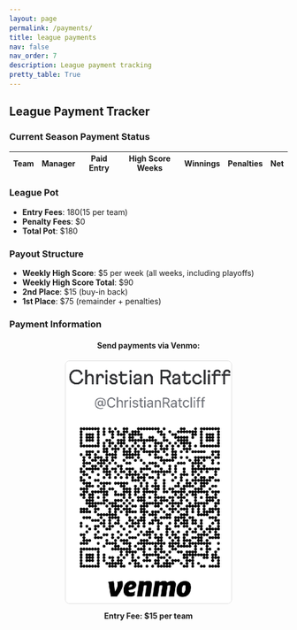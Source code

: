 ```yaml
---
layout: page
permalink: /payments/
title: league payments
nav: false
nav_order: 7
description: League payment tracking
pretty_table: True
---
```


## League Payment Tracker


### Current Season Payment Status

<table
data-click-to-select="true"
data-search="false"
data-toggle="table"
data-url="{{ "/assets/json/payments/current_season.json"}}">
<thead>
<tr>
<th data-field="team" data-halign="left" data-align="left" data-sortable="true">Team</th>
<th data-field="manager" data-halign="left" data-align="left" data-sortable="true">Manager</th>
<th data-field="paid" data-halign="center" data-align="center" data-sortable="true">Paid Entry</th>
<th data-field="high_scoring_weeks" data-halign="center" data-align="center" data-sortable="true">High Score Weeks</th>
<th data-field="winnings" data-halign="center" data-align="center" data-sortable="true">Winnings</th>
<th data-field="penalties" data-halign="center" data-align="center" data-sortable="true">Penalties</th>
<th data-field="net" data-halign="center" data-align="center" data-sortable="true">Net</th>
</tr>
</thead>
</table>


### League Pot

- **Entry Fees**: $180 ($15 per team)
- **Penalty Fees**: $0
- **Total Pot**: $180


### Payout Structure

- **Weekly High Score**: $5 per week (all weeks, including playoffs)
- **Weekly High Score Total**: $90
- **2nd Place**: $15 (buy-in back)
- **1st Place**: $75 (remainder + penalties)


### Payment Information

<div style='text-align: center; margin: 20px 0;'>
    <h4>Send payments via Venmo:</h4>
    <img src='/assets/img/Venmo.png' alt='Venmo QR Code' style='max-width: 300px; border: 1px solid #ddd; border-radius: 8px;'>
    <p style='margin-top: 10px;'><strong>Entry Fee: $15 per team</strong></p>
</div>
